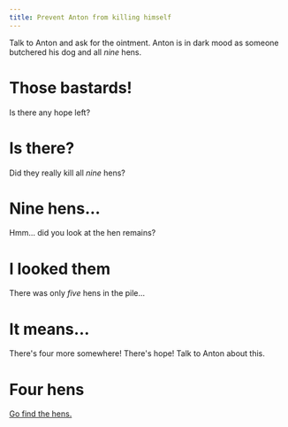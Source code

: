 ```yaml
---
title: Prevent Anton from killing himself
---
```


Talk to Anton and ask for the ointment. Anton is in dark mood as someone butchered his dog and all *nine* hens.

# Those bastards!
Is there any hope left?

# Is there?
Did they really kill all *nine* hens?

# Nine hens...
Hmm... did you look at the hen remains?

# I looked them
There was only *five* hens in the pile...

# It means...
There's four more somewhere! There's hope! Talk to Anton about this.

# Four hens
[Go find the hens.](020-four-hens/index.md)
